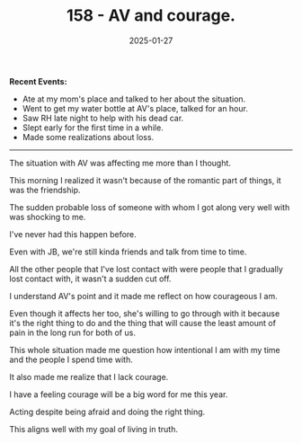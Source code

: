 ﻿---
title: 158 - AV and courage.
date: 2025-01-27
categories: ["daily"]
tags: posts

---
**Recent Events:** 

- Ate at my mom's place and talked to her about the situation.
- Went to get my water bottle at AV's place, talked for an hour.
- Saw RH late night to help with his dead car.
- Slept early for the first time in a while.
- Made some realizations about loss.
---

The situation with AV was affecting me more than I thought.

This morning I realized it wasn't because of the romantic part of things, it was the friendship.

The sudden probable loss of someone with whom I got along very well with was shocking to me.

I've never had this happen before.

Even with JB, we're still kinda friends and talk from time to time.

All the other people that I've lost contact with were people that I gradually lost contact with, it wasn't a sudden cut off.

I understand AV's point and it made me reflect on how courageous I am.

Even though it affects her too, she's willing to go through with it because it's the right thing to do and the thing that will cause the least amount of pain in the long run for both of us.

This whole situation made me question how intentional I am with my time and the people I spend time with.

It also made me realize that I lack courage.

I have a feeling courage will be a big word for me this year.

Acting despite being afraid and doing the right thing.

This aligns well with my goal of living in truth.

